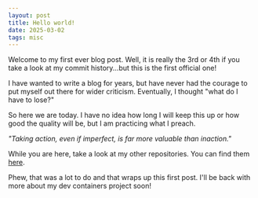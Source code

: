 ```yaml
---
layout: post
title: Hello world!
date: 2025-03-02
tags: misc
---
```


Welcome to my first ever blog post. Well, it is really the 3rd or 4th if you take a look at my commit history...but this is the first official one!

I have wanted to write a blog for years, but have never had the courage to put myself out there for wider criticism. Eventually, I thought "what do I have to lose?"

So here we are today. I have no idea how long I will keep this up or how good the quality will be, but I am practicing what I preach.

*"Taking action, even if imperfect, is far more valuable than inaction."*

While you are here, take a look at my other repositories. You can find them [here](https://github.com/t-c-l-o-u-d?tab=repositories).

Phew, that was a lot to do and that wraps up this first post. I'll be back with more about my dev containers project soon!
